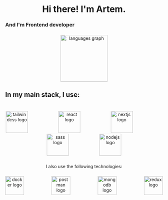 <h1 align="center">Hi there! I'm Artem.</h1>

###

<h3 align="left">And I'm Frontend developer</h3>

###

<div align="center">
  <img src="https://github-readme-stats.vercel.app/api/top-langs?username=Aleks5455&locale=en&hide_title=false&layout=compact&card_width=320&langs_count=5&theme=dracula&hide_border=false&order=2" height="150" alt="languages graph"  />
</div>

###

<h2 align="left">In my main stack, I use:</h2>

###

<br clear="both">

<div align="center">
  <img src="https://skillicons.dev/icons?i=tailwind" height="70" alt="tailwindcss logo"  />
  <img width="90" />
  <img src="https://skillicons.dev/icons?i=react" height="70" alt="react logo"  />
  <img width="90" />
  <img src="https://cdn.jsdelivr.net/gh/devicons/devicon/icons/nextjs/nextjs-original.svg" height="70" alt="nextjs logo"  />
  <img width="90" />
  <img src="https://cdn.simpleicons.org/sass/CC6699" height="70" alt="sass logo"  />
  <img width="90" />
  <img src="https://cdn.simpleicons.org/nodedotjs/339933" height="70" alt="nodejs logo"  />
</div>

###

<p align="center">I also use the following technologies:</p>

###

<div align="center">
  <img src="https://skillicons.dev/icons?i=docker" height="60" alt="docker logo"  />
  <img width="80" />
  <img src="https://skillicons.dev/icons?i=postman" height="60" alt="postman logo"  />
  <img width="80" />
  <img src="https://skillicons.dev/icons?i=mongodb" height="60" alt="mongodb logo"  />
  <img width="80" />
  <img src="https://skillicons.dev/icons?i=redux" height="60" alt="redux logo"  />
</div>

###
